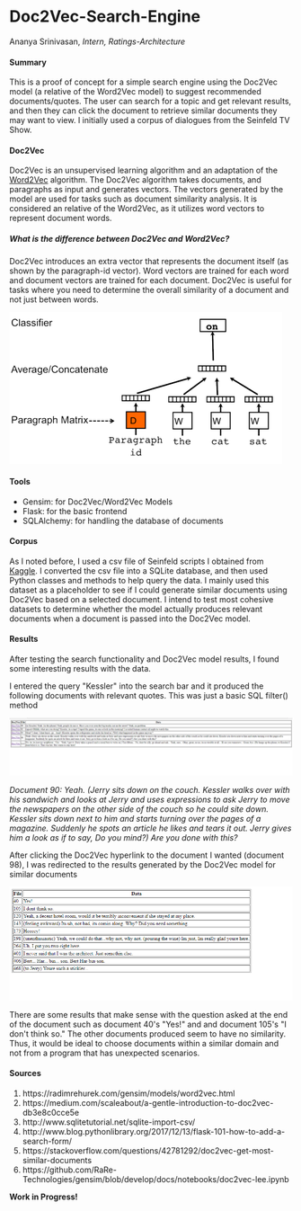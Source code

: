 # Doc2Vec-Search-Engine
Ananya Srinivasan,
<i>Intern, Ratings-Architecture</i>

<h4>Summary</h4>
<p>This is a proof of concept for a simple search engine using the Doc2Vec model (a relative of the Word2Vec model) to suggest recommended documents/quotes. The user can search for a topic and get relevant results, and then they can click the document to retrieve similar documents they may want to view. I initially used a corpus of dialogues from the Seinfeld TV Show. </p>

<h4>Doc2Vec</h4>
<p>Doc2Vec is an unsupervised learning algorithm and an adaptation of the <a href="https://code.google.com/archive/p/word2vec/"> Word2Vec</a> algorithm. The Doc2Vec algorithm takes documents, and paragraphs as input and generates vectors. The vectors generated by the model are used for tasks such as document similarity analysis. It is considered an relative of the Word2Vec, as it utilizes word vectors to represent document words.</p>

<h5>What is the difference between Doc2Vec and Word2Vec?</h5>
<p>Doc2Vec introduces an extra vector that represents the document itself (as shown by the paragraph-id vector). Word vectors are trained for each word and document vectors are trained for each document. Doc2Vec is useful for tasks where you need to determine the overall similarity of a document and not just between words.</p>

![alt text](https://github.com/sriniva5/Seinfeld-Doc2Vec/blob/master/Images/0_x-gtU4UlO8FAsRvL_.png)

<h4>Tools</h4>
<ul><li>Gensim: for Doc2Vec/Word2Vec Models</li>
<li>Flask: for the basic frontend</li>
<li>SQLAlchemy: for handling the database of documents</li>
</ul>

<h4>Corpus</h4>
<p>As I noted before, I used a csv file of Seinfeld scripts I obtained from <a href="https://www.kaggle.com/thec03u5/seinfeld-chronicles">Kaggle</a>. I converted the csv file into a SQLite database, and then used Python classes and methods to help query the data. I mainly used this dataset as a placeholder to see if I could generate similar documents using Doc2Vec based on a selected document. I intend to test most cohesive datasets to determine whether the model actually produces relevant documents when a document is passed into the Doc2Vec model.</p>

<h4>Results</h4>
<p>After testing the search functionality and Doc2Vec model results, I found some interesting results with the data.</p>

<p>I entered the query "Kessler" into the search bar and it produced the following documents with relevant quotes. This was just a basic SQL filter() method</p>

![alt text](https://github.com/sriniva5/Seinfeld-Doc2Vec/blob/master/Images/ResponseExample.PNG)

<i>Document 90: Yeah. (Jerry sits down on the couch. Kessler walks over with his sandwich and looks at Jerry and uses expressions to ask Jerry to move the newspapers on the other side of the couch so he could site down. Kessler sits down next to him and starts turning over the pages of a magazine. Suddenly he spots an article he likes and tears it out. Jerry gives him a look as if to say, Do you mind?) Are you done with this?</i>

<p>After clicking the Doc2Vec hyperlink to the document I wanted (document 98), I was redirected to the results generated by the Doc2Vec model for similar documents</p>

![alt text](https://github.com/sriniva5/Seinfeld-Doc2Vec/blob/master/Images/ResponseExampleResults.PNG)

<p>There are some results that make sense with the question asked at the end of the document such as document 40's "Yes!" and and document 105's "I don't think so." The other documents produced seem to have no similarity. Thus, it would be ideal to choose documents within a similar domain and not from a program that has unexpected scenarios.</p>

<h4>Sources</h4>
<ol>
<li>https://radimrehurek.com/gensim/models/word2vec.html</li>
<li>https://medium.com/scaleabout/a-gentle-introduction-to-doc2vec-db3e8c0cce5e</li>
<li>http://www.sqlitetutorial.net/sqlite-import-csv/</li>
<li>http://www.blog.pythonlibrary.org/2017/12/13/flask-101-how-to-add-a-search-form/</li>
<li>https://stackoverflow.com/questions/42781292/doc2vec-get-most-similar-documents</li>
<li>https://github.com/RaRe-Technologies/gensim/blob/develop/docs/notebooks/doc2vec-lee.ipynb</li>
</ol>

<b>Work in Progress!</b>

